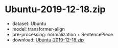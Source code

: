 # Ubuntu-2019-12-18.zip

* dataset: Ubuntu
* model: transformer-align
* pre-processing: normalization + SentencePiece
* download: [Ubuntu-2019-12-18.zip](https://object.pouta.csc.fi/OPUS-MT-dev/en-guc/Ubuntu-2019-12-18.zip)

